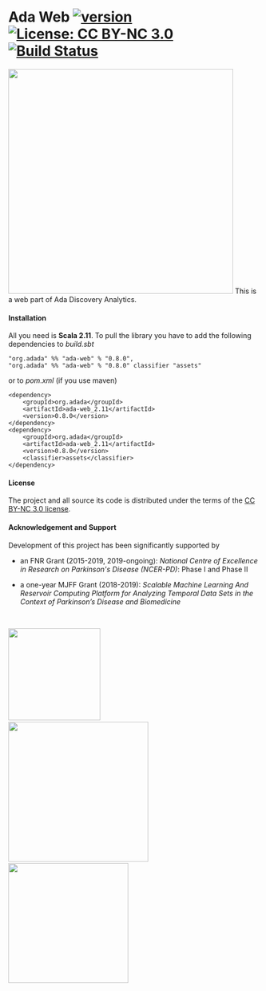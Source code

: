 # Ada Web [![version](https://img.shields.io/badge/version-0.8.0-green.svg)](https://ada-discovery.org) [![License: CC BY-NC 3.0](https://img.shields.io/badge/License-CC%20BY--NC%203.0-lightgrey.svg)](https://creativecommons.org/licenses/by-nc/3.0/) [![Build Status](https://travis-ci.com/ada-discovery/ada-web.svg?branch=master)](https://travis-ci.com/ada-discovery/ada-web)

<img src="https://ada-discovery.github.io/images/logo.png" width="450px">
This is a web part of Ada Discovery Analytics.

#### Installation

All you need is **Scala 2.11**. To pull the library you have to add the following dependencies to *build.sbt*

```
"org.adada" %% "ada-web" % "0.8.0",
"org.adada" %% "ada-web" % "0.8.0" classifier "assets"
```

or to *pom.xml* (if you use maven)

```
<dependency>
    <groupId>org.adada</groupId>
    <artifactId>ada-web_2.11</artifactId>
    <version>0.8.0</version>
</dependency>
<dependency>
    <groupId>org.adada</groupId>
    <artifactId>ada-web_2.11</artifactId>
    <version>0.8.0</version>
    <classifier>assets</classifier>
</dependency>
```

#### License

The project and all source its code is distributed under the terms of the <a href="https://creativecommons.org/licenses/by-nc/3.0/">CC BY-NC 3.0 license</a>.

#### Acknowledgement and Support

Development of this project has been significantly supported by

* an FNR Grant (2015-2019, 2019-ongoing): *National Centre of Excellence in Research on Parkinson's Disease (NCER-PD)*: Phase I and Phase II

* a one-year MJFF Grant (2018-2019): *Scalable Machine Learning And Reservoir Computing Platform for Analyzing Temporal Data Sets in the Context of Parkinson’s Disease and Biomedicine*

<br/>

<a href="https://wwwen.uni.lu/lcsb"><img src="https://ada-discovery.github.io/images/logos/logoLCSB-long-230x97.jpg" width="184px"></a>&nbsp; &nbsp; &nbsp; &nbsp; &nbsp; &nbsp;<a href="https://www.fnr.lu"><img src="https://ada-discovery.github.io/images/logos/fnr_logo-350x94.png" width="280px"></a>&nbsp; &nbsp; &nbsp; &nbsp; &nbsp; &nbsp;<a href="https://www.michaeljfox.org"><img src="https://ada-discovery.github.io/images/logos/MJFF-logo-resized-300x99.jpg" width="240px"></a>
